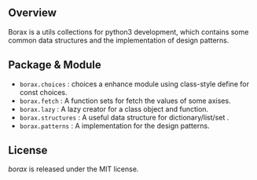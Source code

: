 ## Overview

Borax is a utils collections for python3 development, which contains some common data structures and the implementation of design patterns.

## Package & Module

- `borax.choices` : choices a enhance module using class-style define for const choices.
- `borax.fetch` : A function sets for fetch the values of some axises.
- `borax.lazy` : A lazy creator for a class object and function.
- `borax.structures` : A useful data structure for dictionary/list/set .
- `borax.patterns` : A implementation for the design patterns.
## License

*borax* is released under the MIT license.